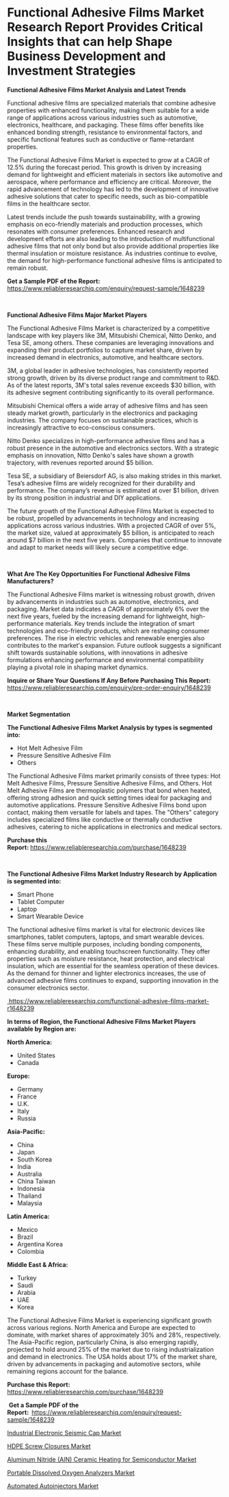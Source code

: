 <p><h1>Functional Adhesive Films Market Research Report Provides Critical Insights that can help Shape Business Development and Investment Strategies</h1></p><p><strong>Functional Adhesive Films Market Analysis and Latest Trends</strong></p>
<p><p>Functional adhesive films are specialized materials that combine adhesive properties with enhanced functionality, making them suitable for a wide range of applications across various industries such as automotive, electronics, healthcare, and packaging. These films offer benefits like enhanced bonding strength, resistance to environmental factors, and specific functional features such as conductive or flame-retardant properties.</p><p>The Functional Adhesive Films Market is expected to grow at a CAGR of 12.5% during the forecast period. This growth is driven by increasing demand for lightweight and efficient materials in sectors like automotive and aerospace, where performance and efficiency are critical. Moreover, the rapid advancement of technology has led to the development of innovative adhesive solutions that cater to specific needs, such as bio-compatible films in the healthcare sector.</p><p>Latest trends include the push towards sustainability, with a growing emphasis on eco-friendly materials and production processes, which resonates with consumer preferences. Enhanced research and development efforts are also leading to the introduction of multifunctional adhesive films that not only bond but also provide additional properties like thermal insulation or moisture resistance. As industries continue to evolve, the demand for high-performance functional adhesive films is anticipated to remain robust.</p></p>
<p><strong>Get a Sample PDF of the Report:&nbsp;</strong> <a href="https://www.reliableresearchiq.com/enquiry/request-sample/1648239?utm_campaign=120&utm_medium=2&utm_source=Github&utm_content=ia&utm_term=14102024&utm_id=functional-adhesive-films">https://www.reliableresearchiq.com/enquiry/request-sample/1648239</a></p>
<p>&nbsp;</p>
<p><strong>Functional Adhesive Films Major Market Players</strong></p>
<p><p>The Functional Adhesive Films Market is characterized by a competitive landscape with key players like 3M, Mitsubishi Chemical, Nitto Denko, and Tesa SE, among others. These companies are leveraging innovations and expanding their product portfolios to capture market share, driven by increased demand in electronics, automotive, and healthcare sectors.</p><p>3M, a global leader in adhesive technologies, has consistently reported strong growth, driven by its diverse product range and commitment to R&D. As of the latest reports, 3M's total sales revenue exceeds $30 billion, with its adhesive segment contributing significantly to its overall performance.</p><p>Mitsubishi Chemical offers a wide array of adhesive films and has seen steady market growth, particularly in the electronics and packaging industries. The company focuses on sustainable practices, which is increasingly attractive to eco-conscious consumers.</p><p>Nitto Denko specializes in high-performance adhesive films and has a robust presence in the automotive and electronics sectors. With a strategic emphasis on innovation, Nitto Denko's sales have shown a growth trajectory, with revenues reported around $5 billion.</p><p>Tesa SE, a subsidiary of Beiersdorf AG, is also making strides in this market. Tesa’s adhesive films are widely recognized for their durability and performance. The company’s revenue is estimated at over $1 billion, driven by its strong position in industrial and DIY applications.</p><p>The future growth of the Functional Adhesive Films Market is expected to be robust, propelled by advancements in technology and increasing applications across various industries. With a projected CAGR of over 5%, the market size, valued at approximately $5 billion, is anticipated to reach around $7 billion in the next five years. Companies that continue to innovate and adapt to market needs will likely secure a competitive edge.</p></p>
<p>&nbsp;</p>
<p><strong>What Are The Key Opportunities For Functional Adhesive Films Manufacturers?</strong></p>
<p><p>The Functional Adhesive Films market is witnessing robust growth, driven by advancements in industries such as automotive, electronics, and packaging. Market data indicates a CAGR of approximately 6% over the next five years, fueled by the increasing demand for lightweight, high-performance materials. Key trends include the integration of smart technologies and eco-friendly products, which are reshaping consumer preferences. The rise in electric vehicles and renewable energies also contributes to the market's expansion. Future outlook suggests a significant shift towards sustainable solutions, with innovations in adhesive formulations enhancing performance and environmental compatibility playing a pivotal role in shaping market dynamics.</p></p>
<p><strong>Inquire or Share Your Questions If Any Before Purchasing This Report:</strong> <a href="https://www.reliableresearchiq.com/enquiry/pre-order-enquiry/1648239?utm_campaign=120&utm_medium=2&utm_source=Github&utm_content=ia&utm_term=14102024&utm_id=functional-adhesive-films">https://www.reliableresearchiq.com/enquiry/pre-order-enquiry/1648239</a></p>
<p>&nbsp;</p>
<p><strong>Market Segmentation</strong></p>
<p><strong>The Functional Adhesive Films Market Analysis by types is segmented into:</strong></p>
<p><ul><li>Hot Melt Adhesive Film</li><li>Pressure Sensitive Adhesive Film</li><li>Others</li></ul></p>
<p><p>The Functional Adhesive Films market primarily consists of three types: Hot Melt Adhesive Films, Pressure Sensitive Adhesive Films, and Others. Hot Melt Adhesive Films are thermoplastic polymers that bond when heated, offering strong adhesion and quick setting times ideal for packaging and automotive applications. Pressure Sensitive Adhesive Films bond upon contact, making them versatile for labels and tapes. The "Others" category includes specialized films like conductive or thermally conductive adhesives, catering to niche applications in electronics and medical sectors.</p></p>
<p><strong>Purchase this Report:&nbsp;</strong><a href="https://www.reliableresearchiq.com/purchase/1648239?utm_campaign=120&utm_medium=2&utm_source=Github&utm_content=ia&utm_term=14102024&utm_id=functional-adhesive-films">https://www.reliableresearchiq.com/purchase/1648239</a></p>
<p>&nbsp;</p>
<p><strong>The Functional Adhesive Films Market Industry Research by Application is segmented into:</strong></p>
<p><ul><li>Smart Phone</li><li>Tablet Computer</li><li>Laptop</li><li>Smart Wearable Device</li></ul></p>
<p><p>The functional adhesive films market is vital for electronic devices like smartphones, tablet computers, laptops, and smart wearable devices. These films serve multiple purposes, including bonding components, enhancing durability, and enabling touchscreen functionality. They offer properties such as moisture resistance, heat protection, and electrical insulation, which are essential for the seamless operation of these devices. As the demand for thinner and lighter electronics increases, the use of advanced adhesive films continues to expand, supporting innovation in the consumer electronics sector.</p></p>
<p><a href="https://www.reliableresearchiq.com/functional-adhesive-films-market-r1648239?utm_campaign=120&utm_medium=2&utm_source=Github&utm_content=ia&utm_term=14102024&utm_id=functional-adhesive-films">&nbsp;https://www.reliableresearchiq.com/functional-adhesive-films-market-r1648239</a></p>
<p><strong>In terms of Region, the Functional Adhesive Films Market Players available by Region are:</strong></p>
<p>
    <p> <strong> North America: </strong>
        <ul>
            <li>United States</li>
            <li>Canada</li>
        </ul>
        </p> 
    <p> <strong> Europe: </strong>
        <ul>
            <li>Germany</li>
            <li>France</li>
            <li>U.K.</li>
            <li>Italy</li>
            <li>Russia</li>
        </ul>
        </p> 
    <p> <strong> Asia-Pacific: </strong>
        <ul>
            <li>China</li>
            <li>Japan</li>
            <li>South Korea</li>
            <li>India</li>
            <li>Australia</li>
            <li>China Taiwan</li>
            <li>Indonesia</li>
            <li>Thailand</li>
            <li>Malaysia</li>
        </ul>
        </p> 
    <p> <strong> Latin America: </strong>
        <ul>
            <li>Mexico</li>
            <li>Brazil</li>
            <li>Argentina Korea</li>
            <li>Colombia</li>
        </ul>
        </p> 
    <p> <strong> Middle East & Africa: </strong>
        <ul>
            <li>Turkey</li>
            <li>Saudi</li>
            <li>Arabia</li>
            <li>UAE</li>
            <li>Korea</li>
        </ul>
    </p>
    </p>
<p><p>The Functional Adhesive Films Market is experiencing significant growth across various regions. North America and Europe are expected to dominate, with market shares of approximately 30% and 28%, respectively. The Asia-Pacific region, particularly China, is also emerging rapidly, projected to hold around 25% of the market due to rising industrialization and demand in electronics. The USA holds about 17% of the market share, driven by advancements in packaging and automotive sectors, while remaining regions account for the balance.</p></p>
<p><strong>Purchase this Report: </strong><a href="https://www.reliableresearchiq.com/purchase/1648239?utm_campaign=120&utm_medium=2&utm_source=Github&utm_content=ia&utm_term=14102024&utm_id=functional-adhesive-films">https://www.reliableresearchiq.com/purchase/1648239</a></p>
<p>&nbsp;<strong>Get a Sample PDF of the Report:&nbsp;&nbsp;</strong><a href="https://www.reliableresearchiq.com/enquiry/request-sample/1648239?utm_campaign=120&utm_medium=2&utm_source=Github&utm_content=ia&utm_term=14102024&utm_id=functional-adhesive-films">https://www.reliableresearchiq.com/enquiry/request-sample/1648239</a></p>
<p><strong></strong></p>
<p><p><a href="https://github.com/birroctaymonyj/Market-Research-Report-List-1/blob/main/industrial-electronic-seismic-cap-market.md?utm_campaign=120&utm_medium=2&utm_source=Github&utm_content=ia&utm_term=14102024&utm_id=functional-adhesive-films">Industrial Electronic Seismic Cap Market</a></p><p><a href="https://www.linkedin.com/pulse/exploring-hdpe-screw-closures-market-dynamics-revenue-ipoue?trk=public_post_embed_feed-article-content&utm_campaign=120&utm_medium=2&utm_source=Github&utm_content=ia&utm_term=14102024&utm_id=functional-adhesive-films">HDPE Screw Closures Market</a></p><p><a href="https://github.com/bramarquesw0f/Market-Research-Report-List-1/blob/main/aluminum-nitride-aln-ceramic-heating-for-semiconductor-market.md?utm_campaign=120&utm_medium=2&utm_source=Github&utm_content=ia&utm_term=14102024&utm_id=functional-adhesive-films">Aluminum Nitride (AlN) Ceramic Heating for Semiconductor Market</a></p><p><a href="https://www.linkedin.com/pulse/portable-dissolved-oxygen-analyzers-market-outlook-complete-d2nme?trk=public_post_embed_feed-article-content&utm_campaign=120&utm_medium=2&utm_source=Github&utm_content=ia&utm_term=14102024&utm_id=functional-adhesive-films">Portable Dissolved Oxygen Analyzers Market</a></p><p><a href="https://www.linkedin.com/pulse/future-automated-autoinjectors-market-global-forecast-aoo3e?trk=public_post_embed_feed-article-content&utm_campaign=120&utm_medium=2&utm_source=Github&utm_content=ia&utm_term=14102024&utm_id=functional-adhesive-films">Automated Autoinjectors Market</a></p></p>